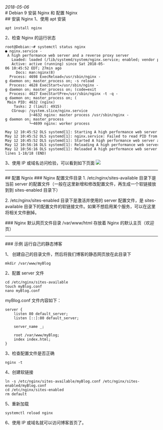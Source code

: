*2018-05-06*
</br>
# Debian 9 安装 Nginx 和 配置 Nginx
</br>
## 安装 Nginx
1、使用 apt 安装
```shell
apt install nginx
```

2、检查 Nginx 的运行状态
```shell
root@Debian:~# systemctl status nginx
● nginx.service - A high performance web server and a reverse proxy server
   Loaded: loaded (/lib/systemd/system/nginx.service; enabled; vendor preset: enabled
   Active: active (running) since Sat 2018-05-06 10:45:52 EDT; 27min ago
     Docs: man:nginx(8)
  Process: 4698 ExecReload=/usr/sbin/nginx -g daemon on; master_process on; -s reload
  Process: 4628 ExecStart=/usr/sbin/nginx -g daemon on; master_process on; (code=exit
  Process: 4627 ExecStartPre=/usr/sbin/nginx -t -q -g daemon on; master_process on; (
 Main PID: 4632 (nginx)
    Tasks: 2 (limit: 4915)
   CGroup: /system.slice/nginx.service
           ├─4632 nginx: master process /usr/sbin/nginx -g daemon on; master_process 
           └─4699 nginx: worker process

May 12 10:45:52 DLS systemd[1]: Starting A high performance web server and a reverse 
May 12 10:45:52 DLS systemd[1]: nginx.service: Failed to read PID from file /run/ngin
May 12 10:45:52 DLS systemd[1]: Started A high performance web server and a reverse p
May 12 10:56:16 DLS systemd[1]: Reloading A high performance web server and a reverse
May 12 10:56:16 DLS systemd[1]: Reloaded A high performance web server and a reverse 
lines 1-18/18 (END)
```

3、使用 IP 或域名访问检验，可以看到如下页面
![](index_files/48b0dbcb-f78a-4e3b-8fa0-30ab3ce285cc.png)

------------
## 配置 Ngnix
### Nginx 配置文件目录
1. /etc/nginx/sites-available 目录下是当前 server 的配置文件（一般在这里新增和修改配置文件，再生成一个软链接放到到 sites-enabled 目录下）

2. /etc/nginx/sites-enabled 目录下是激活并使用的 server 配置文件，是 sites-available 目录下的配置文件的软链接文件。如果不想启用某个服务，可以在这里将相关文件删掉。

### Nginx 默认网页文件目录
/var/www/html 存放着 Nginx 的默认主页（欢迎页）

------------

### 示例
运行自己的静态博客

1、 创建自己的目录文件，然后将我们博客的静态网页放在此目录下
```shell
mkdir /var/www/myBlog
```

2、配置 server 文件
```shell
cd /etc/nginx/sites-available
touch myBlog.conf
nano myBlog.conf
```

myBlog.conf 文件内容如下：
```
server {
    listen 80 default_server;
    listen [::]:80 default_server;

    server_name _;
    
    root /var/www/myBlog;
    index index.html;
}
```

3、检查配置文件是否正确
```shell
nginx -t
```

4、创建软链接
```shell
ln -s /etc/nginx/sites-available/myBlog.conf /etc/nginx/sites-enabled/myBlog.conf
cd /etc/nginx/sites-enabled
rm default
```

5、重新加载
```
systemctl reload nginx
```

6、使用 IP 或域名就可以访问博客首页了。




